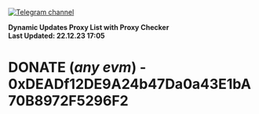 [![Telegram channel](https://img.shields.io/endpoint?url=https://runkit.io/damiankrawczyk/telegram-badge/branches/master?url=https://t.me/n4z4v0d)](https://t.me/n4z4v0d) 

**Dynamic Updates Proxy List with Proxy Checker**  
**Last Updated: 22.12.23 17:05**

# DONATE (_any evm_) - 0xDEADf12DE9A24b47Da0a43E1bA70B8972F5296F2

